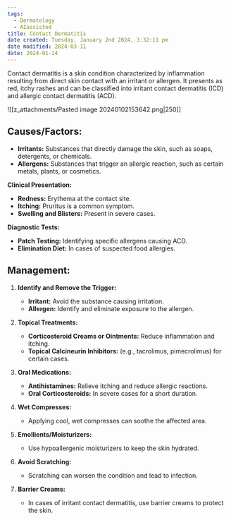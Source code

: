 ```yaml
---
tags:
  - Dermatology
  - AIassisted
title: Contact Dermatitis
date created: Tuesday, January 2nd 2024, 3:32:11 pm
date modified: 2024-03-11
date: 2024-01-14
---
```


Contact dermatitis is a skin condition characterized by inflammation resulting from direct skin contact with an irritant or allergen. It presents as red, itchy rashes and can be classified into irritant contact dermatitis (ICD) and allergic contact dermatitis (ACD).

![[z_attachments/Pasted image 20240102153642.png|250]]

## **Causes/Factors:**

- **Irritants:** Substances that directly damage the skin, such as soaps, detergents, or chemicals.
- **Allergens:** Substances that trigger an allergic reaction, such as certain metals, plants, or cosmetics.

**Clinical Presentation:**

- **Redness:** Erythema at the contact site.
- **Itching:** Pruritus is a common symptom.
- **Swelling and Blisters:** Present in severe cases.

**Diagnostic Tests:**

- **Patch Testing:** Identifying specific allergens causing ACD.
- **Elimination Diet:** In cases of suspected food allergies.

## **Management:**

 1. **Identify and Remove the Trigger:**
	- **Irritant:** Avoid the substance causing irritation.
	- **Allergen:** Identify and eliminate exposure to the allergen.

2. **Topical Treatments:**
	- **Corticosteroid Creams or Ointments:** Reduce inflammation and itching.
	- **Topical Calcineurin Inhibitors:** (e.g., tacrolimus, pimecrolimus) for certain cases.

 3. **Oral Medications:**
	- **Antihistamines:** Relieve itching and reduce allergic reactions.
	- **Oral Corticosteroids:** In severe cases for a short duration.

4. **Wet Compresses:**
	- Applying cool, wet compresses can soothe the affected area.

 5. **Emollients/Moisturizers:**
	- Use hypoallergenic moisturizers to keep the skin hydrated.

6. **Avoid Scratching:**
	- Scratching can worsen the condition and lead to infection.

7. **Barrier Creams:**
	- In cases of irritant contact dermatitis, use barrier creams to protect the skin.

